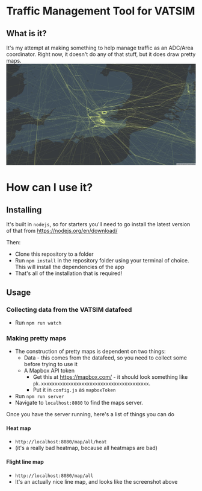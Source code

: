 # Traffic Management Tool for VATSIM
## What is it?
It's my attempt at making something to help manage traffic as an ADC/Area coordinator. Right now, it doesn't do any of that stuff, but it does draw pretty maps. 
![Map created using TMTV showing VATSIM traffic over the UK](./readme-image.jpeg)
# How can I use it?
## Installing
It's built in ``nodejs``, so for starters you'll need to go install the latest version of that from https://nodejs.org/en/download/

Then:
- Clone this repository to a folder
- Run ``npm install`` in the repository folder using your terminal of choice. This will install the dependencies of the app
- That's all of the installation that is required!

## Usage
### Collecting data from the VATSIM datafeed
- Run ``npm run watch``

### Making pretty maps
- The construction of pretty maps is dependent on two things:
    - Data - this comes from the datafeed, so you need to collect some before trying to use it
    - A Mapbox API token
        - Get this at https://mapbox.com/ - it should look something like ``pk.xxxxxxxxxxxxxxxxxxxxxxxxxxxxxxxxxxxxxxxx``. 
        - Put it in ``config.js`` as ``mapboxToken``
- Run ``npm run server``
- Navigate to ``localhost:8080`` to find the maps server. 

Once you have the server running, here's a list of things you can do
#### Heat map
- ``http://localhost:8080/map/all/heat``
- (it's a really bad heatmap, because all heatmaps are bad)

#### Flight line map
- ``http://localhost:8080/map/all``
- It's an actually nice line map, and looks like the screenshot above